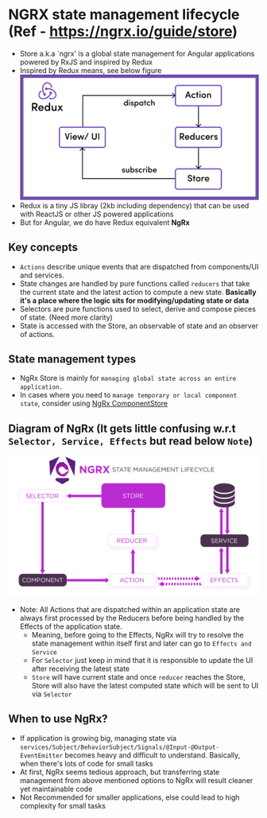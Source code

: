 # NGRX state management lifecycle (Ref - https://ngrx.io/guide/store)
- Store a.k.a `ngrx' is a global state management for Angular applications powered by RxJS and inspired by Redux
- Inspired by Redux means, see below figure
![alt text](0_9E01k841QDaSi9Id.png)
- Redux is a tiny JS libray (2kb including dependency) that can be used with ReactJS or other JS powered applications
- But for Angular, we do have Redux equivalent <b>NgRx</b>
## Key concepts
- ```Actions``` describe unique events that are dispatched from components/UI and services.
- State changes are handled by pure functions called ```reducers``` that take the current state and the latest action to compute a new state. <b>Basically it's a place where the logic sits for modifying/updating state or data</b>
- Selectors are pure functions used to select, derive and compose pieces of state. (Need more clarity)
- State is accessed with the Store, an observable of state and an observer of actions.

## State management types
- NgRx Store is mainly for ```managing global state across an entire application.```
- In cases where you need to ```manage temporary or local component state```, consider using [NgRx ComponentStore](https://ngrx.io/guide/component-store)

## Diagram of NgRx (It gets little confusing w.r.t ```Selector, Service, Effects``` but read below ```Note```)
![NgRx lifecycle diagram](state-management-lifecycle.png)
- Note: All Actions that are dispatched within an application state are always first processed by the Reducers before being handled by the Effects of the application state.
    - Meaning, before going to the Effects, NgRx will try to resolve the state management within itself first and later can go to ```Effects and Service```
    - For ```Selector``` just keep in mind that it is responsible to update the UI after receiving the latest state
    - ```Store``` will have current state and once ```reducer``` reaches the Store, Store will also have the latest computed state which will be sent to UI via ```Selector```

## When to use NgRx?
- If application is growing big, managing state via ```services/Subject/BehaviorSubject/Signals/@Input-@Output-EventEmitter``` becomes heavy and difficult to understand. Basically, when there's lots of code for small tasks
- At first, NgRx seems tedious approach, but transferring state management from above mentioned options to NgRx will result cleaner yet maintainable code
- Not Recommended for smaller applications, else could lead to high complexity for small tasks